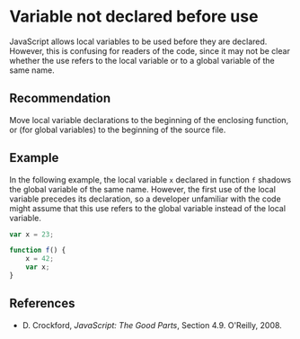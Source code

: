 # Variable not declared before use
JavaScript allows local variables to be used before they are declared. However, this is confusing for readers of the code, since it may not be clear whether the use refers to the local variable or to a global variable of the same name.


## Recommendation
Move local variable declarations to the beginning of the enclosing function, or (for global variables) to the beginning of the source file.


## Example
In the following example, the local variable `x` declared in function `f` shadows the global variable of the same name. However, the first use of the local variable precedes its declaration, so a developer unfamiliar with the code might assume that this use refers to the global variable instead of the local variable.


```javascript
var x = 23;

function f() {
	x = 42;
	var x;
}
```

## References
* D. Crockford, *JavaScript: The Good Parts*, Section 4.9. O'Reilly, 2008.
